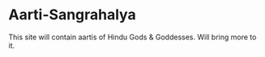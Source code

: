 # Aarti-Sangrahalya
This site will contain aartis of Hindu Gods &amp; Goddesses. Will bring more to it. 
